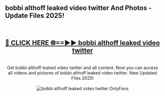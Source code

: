 <h2>bobbi althoff leaked video twitter And Photos - Update Files 2025!</h2>
<br>
<div align="center">
<h2><a href="https://linkcuts.com/hfmhzwbr" rel="nofollow">🔴 CLICK HERE 🌐==►► bobbi althoff leaked video twitter</a></h2>
<br>
Get bobbi althoff leaked video twitter and all content. Now you can access all videos and pictures of bobbi althoff leaked video twitter. New Updated Files 2025!
<br>
<br>
<a href="https://linkcuts.com/hfmhzwbr" rel="nofollow" data-target="animated-image.originalLink"><img src="https://i.ibb.co.com/WyWwxjT/player-gif2.gif" alt="bobbi althoff leaked video twitter OnlyFans" style="max-width: 100%; display: inline-block;" data-target="animated-image.originalImage"></a>
</div>
<br>